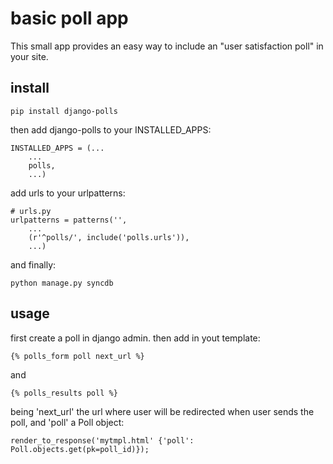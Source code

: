 
basic poll app
==============

This small app provides an easy way to include an "user satisfaction poll" in your site.

install
-------

    pip install django-polls

then add django-polls to your INSTALLED_APPS:
    
    INSTALLED_APPS = (...
        ...
        polls,
        ...)

add urls to your urlpatterns:

    # urls.py
    urlpatterns = patterns('',
        ...
        (r'^polls/', include('polls.urls')),
        ...)

and finally:
    
    python manage.py syncdb

usage
-----

first create a poll in django admin.
then add in yout template:

    {% polls_form poll next_url %}

and

    {% polls_results poll %}

being 'next_url' the url where user will be redirected when user sends the poll, and 'poll' a Poll object:

    render_to_response('mytmpl.html' {'poll': Poll.objects.get(pk=poll_id)});







